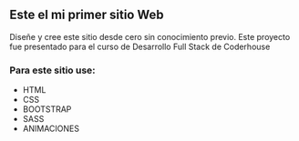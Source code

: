 ## Este el mi primer sitio Web
Diseñe y cree este sitio desde cero sin conocimiento previo. Este proyecto fue presentado para el curso de Desarrollo Full Stack de Coderhouse
### Para este sitio use:
* HTML
* CSS
* BOOTSTRAP
* SASS
* ANIMACIONES
